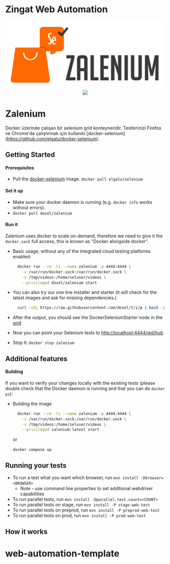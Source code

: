 # Zingat Web Automation

<p align="center">
  <img id="header" height="214" width="500" src="https://github.com/furkandogan/web-automation-template/blob/master/docker_configs/docker_zalenium/images/logo_zalenium_wide.png" />
  <a href="https://cucumber.io/docs/reference/jvm">
    <img src="https://cucumber.io/images/cucumber-logo.svg" height="110" />
  </a>
</p>

# Zalenium
Docker üzerinde çalışan bir selenium grid konteyneridir. Testlerinizi Firefox ve Chrome'da çalıştırmak için kullanılır.[docker-selenium] (https://github.com/elgalu/docker-selenium).

## Getting Started

#### Prerequisites
* Pull the [docker-selenium](https://github.com/elgalu/docker-selenium) image. `docker pull elgalu/selenium`

#### Set it up
* Make sure your docker daemon is running (e.g. `docker info` works without errors).
* `docker pull dosel/zalenium`

#### Run it
Zalenium uses docker to scale on-demand, therefore we need to give it the `docker.sock` full access, this is known as
"Docker alongside docker".

* Basic usage, without any of the integrated cloud testing platforms enabled:

  ```sh
    docker run --rm -ti --name zalenium -p 4444:4444 \
      -v /var/run/docker.sock:/var/run/docker.sock \
      -v /tmp/videos:/home/seluser/videos \
      --privileged dosel/zalenium start
  ```

* You can also try our one line installer and starter (it will check for the latest images and ask for missing
dependencies.)

  ```sh
    curl -sSL https://raw.githubusercontent.com/dosel/t/i/p | bash -s start
  ```

* After the output, you should see the DockerSeleniumStarter node in the [grid](http://localhost:4444/grid/console)
* Now you can point your Selenium tests to [http://localhost:4444/wd/hub](http://localhost:4444/wd/hub)
* Stop it: `docker stop zalenium`

## Additional features



#### Building

If you want to verify your changes locally with the existing tests (please double check that the Docker daemon is
running and that you can do `docker ps`):
* Building the image

    ```sh
      docker run --rm -ti --name zalenium -p 4444:4444 \
        -v /var/run/docker.sock:/var/run/docker.sock \
        -v /tmp/videos:/home/seluser/videos \
        --privileged zalenium:latest start
    ```
    or
    
    `docker compose up`

## Running your tests
* To run a test what you want which browser, run `mvn install -Dbrowser=<BROWSER>`
  * Note - use command line properties to set additional webdriver capabilities
* To run parallel tests, run `mvn install -Dparallel.test.count=<COUNT>`
* To run parallel tests on stage, run `mvn install -P stage-web-test`
* To run parallel tests on preprod, run `mvn install -P preprod-web-test`
* To run parallel tests on prod, run `mvn install -P prod-web-test`

## How it works

# web-automation-template
